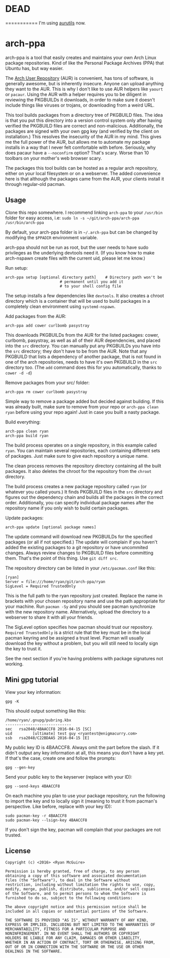 # DEAD
===========
I'm using [aurutils](https://bbs.archlinux.org/viewtopic.php?id=210621) now.

arch-ppa
========

arch-ppa is a tool that easily creates and maintains your own Arch
Linux package repositories. Kind of like the Personal Package Archives
(PPA) that Ubuntu has, but way easier.

The [Arch User Repository](https://aur.archlinux.org/) (AUR) is
convenient, has tons of software, is generally awesome, but is
inherently insecure. Anyone can upload anything they want to the
AUR. This is why I don't like to use AUR helpers like `yaourt` or
`pacaur`. Using the AUR with a helper requires you to be diligent in
reviewing the PKGBUILDs it downloads, in order to make sure it doesn't
include things like viruses or trojans, or downloading from a weird
URL.

This tool builds packages from a directory tree of PKGBUILD files. The
idea is that you put this directory into a version control system only
after having verified the PKGBUILD files are correct and
non-malicious. Additionally, the packages are signed with your own gpg
key (and verified by the client on installation.) This resolves the
insecurity of the AUR in my mind.  This gives me the full power of the
AUR, but allows me to automate my package installs in a way that I
never felt comfortable with before. Seriously, why does pacaur have a
`--noconfirm` option? That's scary. Worse than 10 toolbars on your
mother's web browser scary.

The packages this tool builds can be hosted as a regular arch
repository, either on your local filesystem or on a webserver. The
added convenience here is that although the packages came from the
AUR, your clients install it through regular-old pacman.

Usage
-----

Clone this repo somewhere. I recommend linking `arch-ppa` to your 
`/usr/bin` folder for easy access, i.e: 
`sudo ln -s ~/git/arch-ppa/arch-ppa /usr/bin/arch-ppa`

By default, your arch-ppa folder is in `~/.arch-ppa` but can be 
changed by modifying the `$PPADIR` environment variable.

arch-ppa should not be run as root, but the user needs to have sudo
privileges as the underlying devtools need it. (If you know how to
make arch-nspawn create files with the current uid, please let me
know.)

Run setup:

    arch-ppa setup [optional directory path] 	# Directory path won't be
    						# permanent until you add it
    						# to your shell config file

The setup installs a few dependencies like `devtools`. It
also creates a chroot directory which is a container that will be used
to build packages in a completely clean environment using
`systemd-nspawn`.

Add packages from the AUR:

    arch-ppa add cower curlbomb pasystray
	
This downloads PKGBUILDs from the AUR for the listed packages: cower,
curlbomb, pasystray, as well as all of their AUR dependencies, and
placed into the `src` directory. You can manually put any PKGBUILDs
you have into the `src` directory; they don't have to be from the
AUR. Note that any PKGBUILD that lists a dependency of another
package, that is not found in one of the arch repositories, needs to
have it's own PKGBUILD in the `src` directory too. (The `add` command
does this for you automatically, thanks to `cower -d -d`)

Remove packages from your src/ folder:

    arch-ppa rm cower curlbomb pasystray
    
Simple way to remove a package added but decided against building. If
this was already built, make sure to remove from your repo or `arch-ppa clean ryan`
before using your repo again! Just in case you built a nasty package.

Build everything:

    arch-ppa clean ryan
    arch-ppa build ryan

The build process operates on a single repository, in this example
called `ryan`. You can maintain several repositories, each containing
different sets of packages. Just make sure to give each repository a
unique name.

The clean process removes the repository directory containing all the
built packages. It also deletes the chroot for the repository from the
`chroot` directory.

The build process creates a new package repository called `ryan` (or
whatever you called yours.) It finds PKGBUILD files in the `src`
directory and figures out the dependency chain and builds all the
packages in the correct order. Additionally, you can specify
individual package names after the repository name if you only wish to
build certain packages. 

Update packages:

    arch-ppa update [optional package names]
	
The update command will download new PKGBUILDs for the specified
packages (or all if not specified.) The update will complain if you
haven't added the existing packages to a git repository or have
uncommited changes. Always review changes to PKGBUILD files before
committing them. That's the point of this thing. Use `git diff src`.

The repository directory can be listed in your `/etc/pacman.conf` like this:

    [ryan]
	Server = file:///home/ryan/git/arch-ppa/ryan
	SigLevel = Required TrustedOnly
	
This is the full path to the ryan repository just created. Replace the
name in brackets with your chosen repository name and use the path
appropriate for your machine. Run `pacman -Sy` and you should see
pacman synchronize with the new repository name. Alternatively, upload
the directory to a webserver to share it with all your friends.

The SigLevel option specifies how pacman should trust our
repository. `Required TruestedOnly` is a strict rule that the key must
be in the local pacman keyring and be assigned a trust level. Pacman
will usually download the key without a problem, but you will still
need to locally sign the key to trust it. 

See the next section if you're having problems with package signatures
not working.

Mini gpg tutorial
-----------------
View your key information:

    gpg -K 

This should output something like this:

    /home/ryan/.gnupg/pubring.kbx
    -----------------------------
    sec   rsa2048/4BAACCF8 2016-04-15 [SC]
    uid         [ultimate] test guy <ryantest@enigmacurry.com>
    ssb   rsa2048/C22BDAA5 2016-04-15 [E]

My public key ID is 4BAACCF8. Always omit the part before the
slash. If it didn't output any key information at all, this means you
don't have a key yet. If that's the case, create one and follow the
prompts:

    gpg --gen-key

Send your public key to the keyserver (replace with your ID):

    gpg --send-keys 4BAACCF8

On each machine you plan to use your package repository, run the
following to import the key and to locally sign it (meaning to trust
it from pacman's perspective. Like before, replace with your key ID):

    sudo pacman-key -r 4BAACCF8
	sudo pacman-key --lsign-key 4BAACCF8

If you don't sign the key, pacman will complain that your packages are
not trusted.

License
-------

    Copyright (c) <2016> <Ryan McGuire>

    Permission is hereby granted, free of charge, to any person
    obtaining a copy of this software and associated documentation
    files (the "Software"), to deal in the Software without
    restriction, including without limitation the rights to use, copy,
    modify, merge, publish, distribute, sublicense, and/or sell copies
    of the Software, and to permit persons to whom the Software is
    furnished to do so, subject to the following conditions:

    The above copyright notice and this permission notice shall be
    included in all copies or substantial portions of the Software.

    THE SOFTWARE IS PROVIDED "AS IS", WITHOUT WARRANTY OF ANY KIND,
    EXPRESS OR IMPLIED, INCLUDING BUT NOT LIMITED TO THE WARRANTIES OF
    MERCHANTABILITY, FITNESS FOR A PARTICULAR PURPOSE AND
    NONINFRINGEMENT. IN NO EVENT SHALL THE AUTHORS OR COPYRIGHT
    HOLDERS BE LIABLE FOR ANY CLAIM, DAMAGES OR OTHER LIABILITY,
    WHETHER IN AN ACTION OF CONTRACT, TORT OR OTHERWISE, ARISING FROM,
    OUT OF OR IN CONNECTION WITH THE SOFTWARE OR THE USE OR OTHER
    DEALINGS IN THE SOFTWARE.
